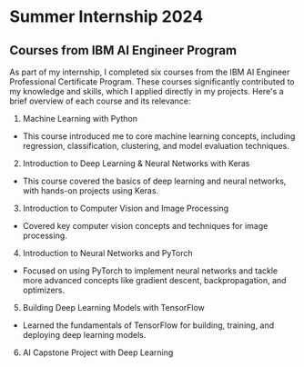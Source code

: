 # Summer Internship 2024
## Courses from IBM AI Engineer Program
As part of my internship, I completed six courses from the IBM AI Engineer Professional Certificate Program. These courses significantly contributed to my knowledge and skills, which I applied directly in my projects. Here's a brief overview of each course and its relevance:
1. Machine Learning with Python
- This course introduced me to core machine learning concepts, including regression, classification, clustering, and model evaluation techniques.
2. Introduction to Deep Learning & Neural Networks with Keras
- This course covered the basics of deep learning and neural networks, with hands-on projects using Keras.
3. Introduction to Computer Vision and Image Processing
- Covered key computer vision concepts and techniques for image processing.
4. Introduction to Neural Networks and PyTorch
- Focused on using PyTorch to implement neural networks and tackle more advanced concepts like gradient descent, backpropagation, and optimizers.
5. Building Deep Learning Models with TensorFlow
- Learned the fundamentals of TensorFlow for building, training, and deploying deep learning models.
6. AI Capstone Project with Deep Learning
